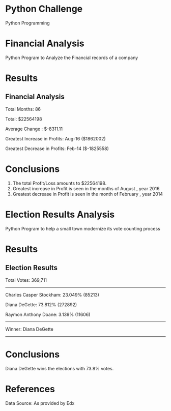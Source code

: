 # Python Challenge
Python Programming

# Financial Analysis 
Python Program to Analyze the Financial records of a company
# Results
Financial Analysis 
-------------------------

 Total Months: 86

 Total:  $22564198
 
 Average Change : $-8311.11
 
 Greatest Increase in Profits:  Aug-16 ($1862002)
 
 Greatest Decrease in Profits:  Feb-14 ($-1825558)
 
 # Conclusions
 1. The total Profit/Loss amounts to $22564198. 
 2. Greatest increase in Profit is seen in the months of August , year 2016
 3. Greatest decrease in Profit is seen in the month of February , year 2014

 
 # Election Results Analysis 
 Python Program to help a small town modernize its vote counting process 
 # Results
 Election Results
-------------------------

 Total Votes: 369,711

-------------------------

 Charles Casper Stockham: 23.049% (85213)

 Diana DeGette: 73.812% (272892)

 Raymon Anthony Doane: 3.139% (11606)

-------------------------

 Winner: Diana DeGette

-------------------------

# Conclusions
Diana DeGette wins the elections with 73.8% votes.

# References
Data Source: As provided by Edx
